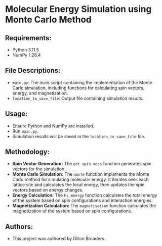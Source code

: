 # Molecular Energy Simulation using Monte Carlo Method

## Requirements:

- Python 3.11.5
- NumPy 1.26.4

## File Descriptions:

- `main.py`: The main script containing the implementation of the Monte Carlo simulation, including functions for calculating spin vectors, energy, and magnetization.
- `location_to_save_file`: Output file containing simulation results.

## Usage:

- Ensure Python and NumPy are installed.
- Run `main.py`.
- Simulation results will be saved in the `location_to_save_file` file.

## Methodology:

- **Spin Vector Generation:** The `get_spin_vecs` function generates spin vectors for the simulation.
- **Monte Carlo Simulation:** The `monte` function implements the Monte Carlo method for simulating molecular energy. It iterates over each lattice site and calculates the local energy, then updates the spin vectors based on energy changes.
- **Energy Calculation:** The `hs_energy` function calculates the total energy of the system based on spin configurations and interaction energies.
- **Magnetization Calculation:** The `magnetisation` function calculates the magnetization of the system based on spin configurations.

## Authors:

- This project was authored by Dillon Broaders.
